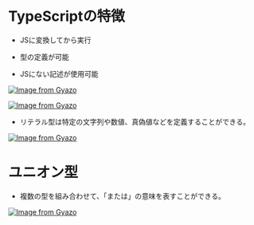 # TypeScriptの特徴

- JSに変換してから実行

- 型の定義が可能

- JSにない記述が使用可能

[![Image from Gyazo](https://i.gyazo.com/4f9b71bb77ccf0d5844bba248b703de1.png)](https://gyazo.com/4f9b71bb77ccf0d5844bba248b703de1)

[![Image from Gyazo](https://i.gyazo.com/bdcbaa09b6b9cf08fb584c5e8b8ac9f1.png)](https://gyazo.com/bdcbaa09b6b9cf08fb584c5e8b8ac9f1)


- リテラル型は特定の文字列や数値、真偽値などを定義することができる。

[![Image from Gyazo](https://i.gyazo.com/4b2076e8f5e24500f131e2fcf546993f.png)](https://gyazo.com/4b2076e8f5e24500f131e2fcf546993f)

# ユニオン型

- 複数の型を組み合わせて、「または」の意味を表すことができる。

[![Image from Gyazo](https://i.gyazo.com/8e32a9fc5a5944c24ca419073552261d.png)](https://gyazo.com/8e32a9fc5a5944c24ca419073552261d)

